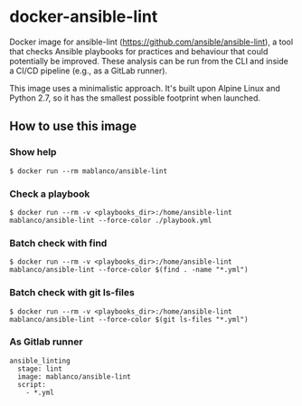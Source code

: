 # docker-ansible-lint

Docker image for ansible-lint (<https://github.com/ansible/ansible-lint>), a tool that checks Ansible playbooks for practices and behaviour that could potentially be improved. These analysis can be run from the CLI and inside a CI/CD pipeline (e.g., as a GitLab runner).

This image uses a minimalistic approach. It's built upon Alpine Linux and Python 2.7, so it has the smallest possible footprint when launched.

## How to use this image

### Show help

    $ docker run --rm mablanco/ansible-lint

### Check a playbook

    $ docker run --rm -v <playbooks_dir>:/home/ansible-lint mablanco/ansible-lint --force-color ./playbook.yml

### Batch check with find

    $ docker run --rm -v <playbooks_dir>:/home/ansible-lint mablanco/ansible-lint --force-color $(find . -name "*.yml")

### Batch check with git ls-files

    $ docker run --rm -v <playbooks_dir>:/home/ansible-lint mablanco/ansible-lint --force-color $(git ls-files "*.yml")

### As Gitlab runner

    ansible_linting
      stage: lint
      image: mablanco/ansible-lint
      script:
        - *.yml
